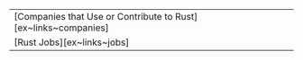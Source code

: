 ||
|--------|
| [Companies that Use or Contribute to Rust][ex~links~companies] |
| [Rust Jobs][ex~links~jobs] |
